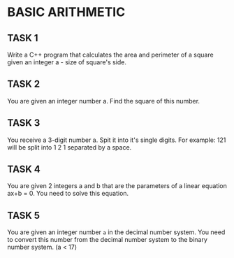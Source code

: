 # BASIC ARITHMETIC

## TASK 1
Write a C++ program that calculates  the area and perimeter of a square given an integer a - size of square's side.

## TASK 2
You are given an integer number a. Find the square of this number.

## TASK 3
You receive a 3-digit number a. Spit it into it's single digits. For example: 121 will be split into 1 2 1 separated by a space.

## TASK 4
You are given 2 integers a and b that are the parameters of a linear equation ax+b = 0. You need to solve this equation.

## TASK 5
You are given an integer number `a` in the decimal number system. You need to convert this number from the decimal number system to the binary number system. (a < 17)

